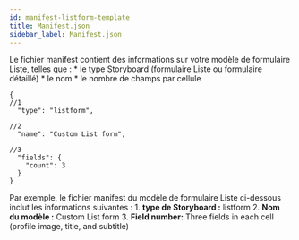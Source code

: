 ```yaml
---
id: manifest-listform-template
title: Manifest.json
sidebar_label: Manifest.json
---
```

Le fichier manifest contient des informations sur votre modèle de formulaire Liste, telles que : * le type Storyboard (formulaire Liste ou formulaire détaillé) * le nom * le nombre de champs par cellule

    {
    //1
      "type": "listform",
    
    //2
      "name": "Custom List form",
    
    //3
      "fields": {
        "count": 3
      }
    }
    

Par exemple, le fichier manifest du modèle de formulaire Liste ci-dessous inclut les informations suivantes : 1. **type de Storyboard :** listform 2. **Nom du modèle :** Custom List form 3. **Field number:** Three fields in each cell (profile image, title, and subtitle)